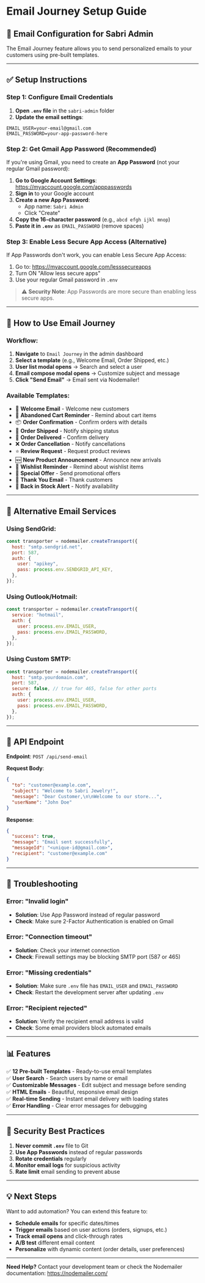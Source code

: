 # Email Journey Setup Guide

## 📧 Email Configuration for Sabri Admin

The Email Journey feature allows you to send personalized emails to your customers using pre-built templates.

---

## ✅ Setup Instructions

### Step 1: Configure Email Credentials

1. **Open `.env` file** in the `sabri-admin` folder
2. **Update the email settings**:

```env
EMAIL_USER=your-email@gmail.com
EMAIL_PASSWORD=your-app-password-here
```

### Step 2: Get Gmail App Password (Recommended)

If you're using Gmail, you need to create an **App Password** (not your regular Gmail password):

1. **Go to Google Account Settings**: https://myaccount.google.com/apppasswords
2. **Sign in** to your Google account
3. **Create a new App Password**:
   - App name: `Sabri Admin`
   - Click "Create"
4. **Copy the 16-character password** (e.g., `abcd efgh ijkl mnop`)
5. **Paste it in `.env`** as `EMAIL_PASSWORD` (remove spaces)

### Step 3: Enable Less Secure App Access (Alternative)

If App Passwords don't work, you can enable Less Secure App Access:

1. Go to: https://myaccount.google.com/lesssecureapps
2. Turn ON "Allow less secure apps"
3. Use your regular Gmail password in `.env`

> ⚠️ **Security Note**: App Passwords are more secure than enabling less secure apps.

---

## 🚀 How to Use Email Journey

### Workflow:

1. **Navigate** to `Email Journey` in the admin dashboard
2. **Select a template** (e.g., Welcome Email, Order Shipped, etc.)
3. **User list modal opens** → Search and select a user
4. **Email compose modal opens** → Customize subject and message
5. **Click "Send Email"** → Email sent via Nodemailer!

### Available Templates:

- 👋 **Welcome Email** - Welcome new customers
- 🛒 **Abandoned Cart Reminder** - Remind about cart items
- 📦 **Order Confirmation** - Confirm orders with details
- 🚚 **Order Shipped** - Notify shipping status
- 🎉 **Order Delivered** - Confirm delivery
- ❌ **Order Cancellation** - Notify cancellations
- ⭐ **Review Request** - Request product reviews
- 🆕 **New Product Announcement** - Announce new arrivals
- 💖 **Wishlist Reminder** - Remind about wishlist items
- 🎁 **Special Offer** - Send promotional offers
- 💝 **Thank You Email** - Thank customers
- 🔔 **Back in Stock Alert** - Notify availability

---

## 🔧 Alternative Email Services

### Using SendGrid:

```javascript
const transporter = nodemailer.createTransport({
  host: "smtp.sendgrid.net",
  port: 587,
  auth: {
    user: "apikey",
    pass: process.env.SENDGRID_API_KEY,
  },
});
```

### Using Outlook/Hotmail:

```javascript
const transporter = nodemailer.createTransport({
  service: "hotmail",
  auth: {
    user: process.env.EMAIL_USER,
    pass: process.env.EMAIL_PASSWORD,
  },
});
```

### Using Custom SMTP:

```javascript
const transporter = nodemailer.createTransport({
  host: "smtp.yourdomain.com",
  port: 587,
  secure: false, // true for 465, false for other ports
  auth: {
    user: process.env.EMAIL_USER,
    pass: process.env.EMAIL_PASSWORD,
  },
});
```

---

## 📝 API Endpoint

**Endpoint**: `POST /api/send-email`

**Request Body**:

```json
{
  "to": "customer@example.com",
  "subject": "Welcome to Sabri Jewelry!",
  "message": "Dear Customer,\n\nWelcome to our store...",
  "userName": "John Doe"
}
```

**Response**:

```json
{
  "success": true,
  "message": "Email sent successfully",
  "messageId": "<unique-id@gmail.com>",
  "recipient": "customer@example.com"
}
```

---

## 🐛 Troubleshooting

### Error: "Invalid login"

- **Solution**: Use App Password instead of regular password
- **Check**: Make sure 2-Factor Authentication is enabled on Gmail

### Error: "Connection timeout"

- **Solution**: Check your internet connection
- **Check**: Firewall settings may be blocking SMTP port (587 or 465)

### Error: "Missing credentials"

- **Solution**: Make sure `.env` file has `EMAIL_USER` and `EMAIL_PASSWORD`
- **Check**: Restart the development server after updating `.env`

### Error: "Recipient rejected"

- **Solution**: Verify the recipient email address is valid
- **Check**: Some email providers block automated emails

---

## 📊 Features

✅ **12 Pre-built Templates** - Ready-to-use email templates  
✅ **User Search** - Search users by name or email  
✅ **Customizable Messages** - Edit subject and message before sending  
✅ **HTML Emails** - Beautiful, responsive email design  
✅ **Real-time Sending** - Instant email delivery with loading states  
✅ **Error Handling** - Clear error messages for debugging

---

## 🔐 Security Best Practices

1. **Never commit `.env`** file to Git
2. **Use App Passwords** instead of regular passwords
3. **Rotate credentials** regularly
4. **Monitor email logs** for suspicious activity
5. **Rate limit** email sending to prevent abuse

---

## 💡 Next Steps

Want to add automation? You can extend this feature to:

- **Schedule emails** for specific dates/times
- **Trigger emails** based on user actions (orders, signups, etc.)
- **Track email opens** and click-through rates
- **A/B test** different email content
- **Personalize** with dynamic content (order details, user preferences)

---

**Need Help?** Contact your development team or check the Nodemailer documentation: https://nodemailer.com/
